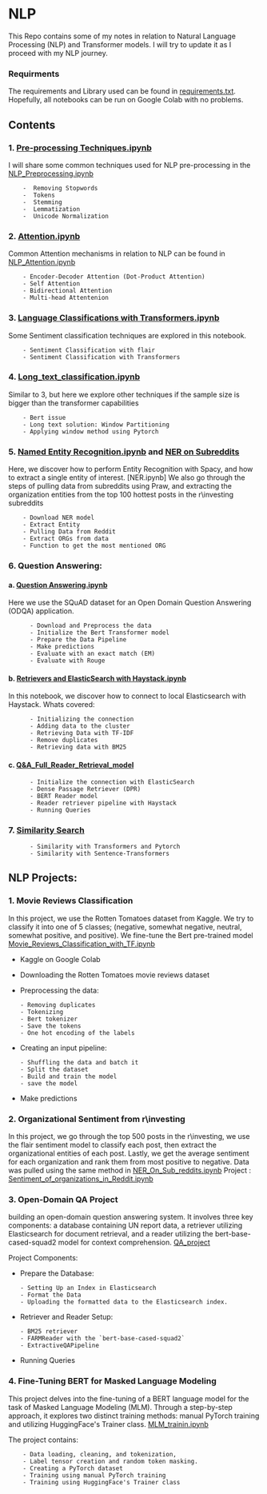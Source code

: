 
# NLP
This Repo contains some of my notes in relation to Natural Language Processing (NLP) and Transformer models. I will try to update it as I proceed with my NLP journey.

### Requirments
The requirements and Library used can be found in [requirements.txt](https://github.com/Azizkhaled/NLP-with-Aziz/blob/main/requirements.txt). Hopefully, all notebooks can be run on Google Colab with no problems. 

## Contents
### 1. [Pre-processing Techniques.ipynb](https://github.com/Azizkhaled/NLP/blob/main/NLP_Preprocessing.ipynb)
I will share some common techniques used for NLP pre-processing in the 
[NLP_Preprocessing.ipynb](https://github.com/Azizkhaled/NLP-with-Aziz/blob/main/NLP_Preprocessing.ipynb)
          
        -  Removing Stopwords
        -  Tokens
        -  Stemming
        -  Lemmatization
        -  Unicode Normalization
    

### 2. [Attention.ipynb](https://github.com/Azizkhaled/NLP/blob/main/NLP_Attention.ipynb)
Common Attention mechanisms in relation to NLP can be found in [NLP_Attention.ipynb](https://github.com/Azizkhaled/NLP-with-Aziz/blob/main/NLP_Attention.ipynb)

        - Encoder-Decoder Attention (Dot-Product Attention)
        - Self Attention
        - Bidirectional Attention
        - Multi-head Attentenion

### 3. [Language Classifications with Transformers.ipynb](https://github.com/Azizkhaled/NLP/tree/main/Text_Classification/NLP_Language_Classification_Flair_Transformers.ipynb)
Some Sentiment classification techniques are explored in this notebook. 
        
        - Sentiment Classification with flair
        - Sentiment Classification with Transformers

### 4. [Long_text_classification.ipynb](https://github.com/Azizkhaled/NLP/tree/main/Text_Classification/Long_text_classification.ipynb)
Similar to 3, but here we explore other techniques if the sample size is bigger than the transformer capabilities 
        
        - Bert issue
        - Long text solution: Window Partitioning
        - Applying window method using Pytorch

### 5. [Named Entity Recognition.ipynb](https://github.com/Azizkhaled/NLP-with-Aziz/blob/main/NER.ipynb) and [NER on Subreddits](https://github.com/Azizkhaled/NLP-with-Aziz/blob/main/NER_On_Sub_reddits.ipynb)
Here, we discover how to perform Entity Recognition with Spacy, and how to extract a single entity of interest. [NER.ipynb]
We also go through the steps of pulling data from subreddits using Praw, and extracting the organization entities from the top 100 hottest posts in the r\investing subreddits 

        - Download NER model
        - Extract Entity
        - Pulling Data from Reddit
        - Extract ORGs from data
        - Function to get the most mentioned ORG

### 6. Question Answering:

#### a. [Question Answering.ipynb](https://github.com/Azizkhaled/NLP/tree/main/Qustions%20and%20Answers%20models/Question_Answering.ipynb)
Here we use the SQuAD dataset for an Open Domain Question Answering (ODQA) application. 

          - Download and Preprocess the data 
          - Initialize the Bert Transformer model
          - Prepare the Data Pipeline
          - Make predictions
          - Evaluate with an exact match (EM)
          - Evaluate with Rouge 

#### b. [Retrievers and ElasticSearch with Haystack.ipynb](https://github.com/Azizkhaled/NLP/tree/main/Qustions%20and%20Answers%20models/Q&A_Elasticsearch_Haystack_Retrivers.ipynb) 
In this notebook, we discover how to connect to local Elasticsearch with Haystack. Whats covered:

          - Initializing the connection
          - Adding data to the cluster
          - Retrieving Data with TF-IDF
          - Remove duplicates
          - Retrieving data with BM25

#### c. [Q&A_Full_Reader_Retrieval_model](https://github.com/Azizkhaled/NLP/tree/main/Qustions%20and%20Answers%20models/Q&A_Full_Reader_Retrieval_model.ipynb) 

          - Initialize the connection with ElasticSearch
          - Dense Passage Retriever (DPR)
          - BERT Reader model
          - Reader retriever pipeline with Haystack
          - Running Queries

### 7. [Similarity Search](https://github.com/Azizkhaled/NLP_with_Aziz/blob/main/Similarity_Search.ipynb)

          - Similarity with Transformers and Pytorch
          - Similarity with Sentence-Transformers
  

## NLP Projects: 
### 1. Movie Reviews Classification
In this project, we use the Rotten Tomatoes dataset from Kaggle. We try to classify it into one of 5 classes; (negative, somewhat negative, neutral, somewhat positive, and positive). 
We fine-tune the Bert pre-trained model 
[Movie_Reviews_Classification_with_TF.ipynb](https://github.com/Azizkhaled/NLP/tree/main/Projects/Movie%20Reviews%20Classification/Movie_Reviews_Classification_with_TF.ipynb)

  - Kaggle on Google Colab
  - Downloading the Rotten Tomatoes movie reviews dataset
  - Preprocessing the data:
    
        - Removing duplicates
        - Tokenizing
        - Bert tokenizer
        - Save the tokens
        - One hot encoding of the labels
      
  - Creating an input pipeline:
    
        - Shuffling the data and batch it
        - Split the dataset
        - Build and train the model
        - save the model
  - Make predictions

### 2. Organizational Sentiment from r\investing
In this project, we go through the top 500 posts in the r\investing, we use the flair sentiment model to classify each post, then extract the organizational entities of each post. Lastly, we get the average sentiment for each organization and rank them from most positive to negative. Data was pulled using the same method in [NER_On_Sub_reddits.ipynb](https://github.com/Azizkhaled/NLP/tree/main/Projects/Organizational%20Sentiment%20from%20r%5Cinvesting/NER_On_Sub_reddits.ipynb) 
Project : [Sentiment_of_organizations_in_Reddit.ipynb](https://github.com/Azizkhaled/NLP/tree/main/Projects/Organizational%20Sentiment%20from%20r%5Cinvesting/Sentiment_of_organizations_in_Reddit.ipynb)

### 3. Open-Domain QA Project

building an open-domain question answering system. It involves three key components: a database containing UN report data, a retriever utilizing Elasticsearch for document retrieval, and a reader utilizing the bert-base-cased-squad2 model for context comprehension. [QA_project](https://github.com/Azizkhaled/NLP_with_Aziz/blob/main/Projects/QA_with_bert%26ElasticSearch/QA_project.ipynb) 

Project Components:
  - Prepare the Database: 

        - Setting Up an Index in Elasticsearch
        - Format the Data
        - Uploading the formatted data to the Elasticsearch index.
  
  - Retriever and Reader Setup: 
       
        - BM25 retriever
        - FARMReader with the `bert-base-cased-squad2`
        - ExtractiveQAPipeline
  
  - Running Queries

### 4. Fine-Tuning BERT for Masked Language Modeling

This project delves into the fine-tuning of a BERT language model for the task of Masked Language Modeling (MLM). Through a step-by-step approach, it explores two distinct training methods: manual PyTorch training and utilizing HuggingFace's Trainer class. [MLM_trainin.ipynb](https://github.com/Azizkhaled/NLP_with_Aziz/blob/main/Projects/TrainingPretrainedBert/MLM_Training.ipynb) 

The project contains: 

        - Data loading, cleaning, and tokenization, 
        - Label tensor creation and random token masking. 
        - Creating a PyTorch dataset 
        - Training using manual PyTorch training
        - Training using HuggingFace's Trainer class 
        
